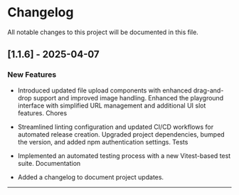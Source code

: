 # Changelog

All notable changes to this project will be documented in this file.

## [1.1.6] - 2025-04-07

### New Features

- Introduced updated file upload components with enhanced drag-and-drop support and improved image handling.
Enhanced the playground interface with simplified URL management and additional UI slot features.
Chores

- Streamlined linting configuration and updated CI/CD workflows for automated release creation.
Upgraded project dependencies, bumped the version, and added npm authentication settings.
Tests

- Implemented an automated testing process with a new Vitest-based test suite.
Documentation

- Added a changelog to document project updates.

---